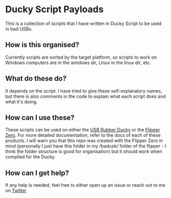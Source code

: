 # Ducky Script Payloads
This is a collection of scripts that I have written in Ducky Script to be used in bad USBs.

## How is this organised?
Currently scripts are sorted by the target platform, so scripts to work on Windows computers are in the windows dir, Linux in the linux dir, etc.

## What do these do?
It depends on the script. I have tried to give these self-explanatory names, but there is also comments in the code to explain what each script does and what it's doing.

## How can I use these?
These scripts can be used on either the [USB Rubber Ducky](https://hak5.org/products/usb-rubber-ducky) or the [Flipper Zero](https://flipperzero.one/). For more detailed documentation, refer to the docs of each of these products. I will warn you that this repo was created with the Flipper Zero in mind (personally I just have this folder in my /badusb/ folder of the flipper - I think the folder structure is good for organisation) but it should work when compiled for the Ducky.

## How can I get help?
If any help is needed, feel free to either open up an issue or reach out to me on [Twitter](https://twitter.com/UndedInside)
